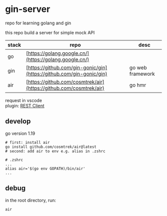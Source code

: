 # gin-server

repo for learning golang and gin

this repo build a server for simple mock API

| stack | repo                                                                 | desc             |
| ----- | -------------------------------------------------------------------- | ---------------- |
| go    | [https://golang.google.cn/](https://golang.google.cn/)               |                  |
| gin   | [https://github.com/gin-gonic/gin](https://github.com/gin-gonic/gin) | go web framework |
| air   | [https://github.com/cosmtrek/air](https://github.com/cosmtrek/air)   | go hmr           |


request in vscode     
plugin: [REST Client](https://marketplace.visualstudio.com/items?itemName=humao.rest-client)     

## develop      
go version 1.19 

```shell
# first: install air
go install github.com/cosmtrek/air@latest
# second: add air to env e.g. alias in .zshrc

# .zshrc
...
alias air='$(go env GOPATH)/bin/air'
...

```

## debug      
in the root directory, run:      
```shell
air
```

